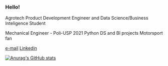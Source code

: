 ### Hello!

Agrotech Product Development Engineer and Data Science/Business Inteligence Student

Mechanical Engineer - Poli-USP 2021
Python DS and BI projects
Motorsport fan

[e-mail](mailto:iron.gustavo@gmail.com)
[Linkedin](https://www.linkedin.com/in/gustavolopeso/)

[![Anurag's GitHub stats](https://github-readme-stats.vercel.app/api?username=gustavolopeso)](https://github.com/anuraghazra/github-readme-stats)
<!---
gustavolopeso/gustavolopeso is a ✨ special ✨ repository because its `README.md` (this file) appears on your GitHub profile.
You can click the Preview link to take a look at your changes.
--->
